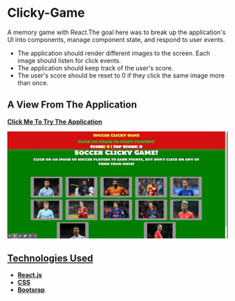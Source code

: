 # Clicky-Game
A memory game with React.The goal here was to break up the application's UI into components, manage component state, and respond to user events.

* The application should render different images to the screen. Each image should listen for click events.
* The application should keep track of the user's score.
* The user's score should be reset to 0 if they click the same image more than once.

## A View From The Application

<p><strong><a href= "https://guarded-temple-44149.herokuapp.com/" target="_blank">Click Me To Try The Application</p>

<img src="public/assets/images/readme.gif"> 

## Technologies Used

* React.js
* CSS
* Bootsrap